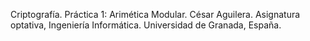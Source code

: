 Criptografía. 
Práctica 1: Arimética Modular.
César Aguilera.
Asignatura optativa, Ingeniería Informática.
Universidad de Granada, España.
